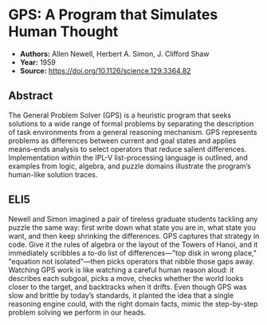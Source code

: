 # GPS: A Program that Simulates Human Thought

- **Authors:** Allen Newell, Herbert A. Simon, J. Clifford Shaw
- **Year:** 1959
- **Source:** https://doi.org/10.1126/science.129.3364.82

## Abstract
The General Problem Solver (GPS) is a heuristic program that seeks solutions to a wide range of formal problems by separating the description of task environments from a general reasoning mechanism. GPS represents problems as differences between current and goal states and applies means–ends analysis to select operators that reduce salient differences. Implementation within the IPL-V list-processing language is outlined, and examples from logic, algebra, and puzzle domains illustrate the program’s human-like solution traces.

## ELI5
Newell and Simon imagined a pair of tireless graduate students tackling any puzzle the same way: first write down what state you are in, what state you want, and then keep shrinking the differences. GPS captures that strategy in code. Give it the rules of algebra or the layout of the Towers of Hanoi, and it immediately scribbles a to-do list of differences—"top disk in wrong place," "equation not isolated"—then picks operators that nibble those gaps away. Watching GPS work is like watching a careful human reason aloud: it describes each subgoal, picks a move, checks whether the world looks closer to the target, and backtracks when it drifts. Even though GPS was slow and brittle by today’s standards, it planted the idea that a single reasoning engine could, with the right domain facts, mimic the step-by-step problem solving we perform in our heads.
